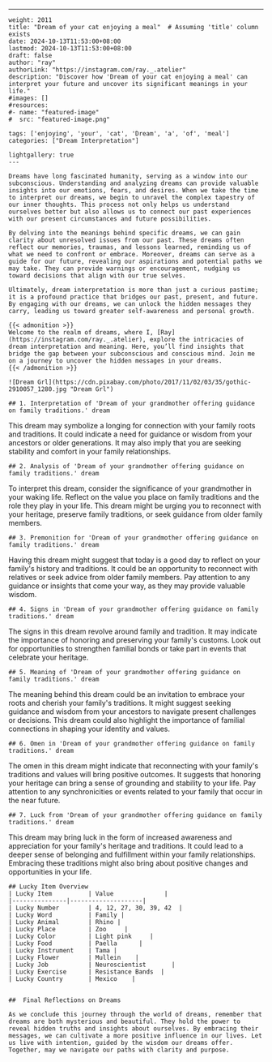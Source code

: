 ---
    weight: 2011
    title: "Dream of your cat enjoying a meal"  # Assuming 'title' column exists
    date: 2024-10-13T11:53:00+08:00
    lastmod: 2024-10-13T11:53:00+08:00
    draft: false
    author: "ray"
    authorLink: "https://instagram.com/ray._.atelier"
    description: "Discover how 'Dream of your cat enjoying a meal' can interpret your future and uncover its significant meanings in your life."
    #images: []
    #resources:
    #- name: "featured-image"
    #  src: "featured-image.png"
    
    tags: ['enjoying', 'your', 'cat', 'Dream', 'a', 'of', 'meal']
    categories: ["Dream Interpretation"]
    
    lightgallery: true
    ---
    
    Dreams have long fascinated humanity, serving as a window into our subconscious. Understanding and analyzing dreams can provide valuable insights into our emotions, fears, and desires. When we take the time to interpret our dreams, we begin to unravel the complex tapestry of our inner thoughts. This process not only helps us understand ourselves better but also allows us to connect our past experiences with our present circumstances and future possibilities.
    
    By delving into the meanings behind specific dreams, we can gain clarity about unresolved issues from our past. These dreams often reflect our memories, traumas, and lessons learned, reminding us of what we need to confront or embrace. Moreover, dreams can serve as a guide for our future, revealing our aspirations and potential paths we may take. They can provide warnings or encouragement, nudging us toward decisions that align with our true selves.
    
    Ultimately, dream interpretation is more than just a curious pastime; it is a profound practice that bridges our past, present, and future. By engaging with our dreams, we can unlock the hidden messages they carry, leading us toward greater self-awareness and personal growth.
    
    {{< admonition >}}
    Welcome to the realm of dreams, where I, [Ray](https://instagram.com/ray._.atelier), explore the intricacies of dream interpretation and meaning. Here, you’ll find insights that bridge the gap between your subconscious and conscious mind. Join me on a journey to uncover the hidden messages in your dreams.
    {{< /admonition >}}
    
    ![Dream Grl](https://cdn.pixabay.com/photo/2017/11/02/03/35/gothic-2910057_1280.jpg "Dream Grl")
    
    ## 1. Interpretation of 'Dream of your grandmother offering guidance on family traditions.' dream
    
This dream may symbolize a longing for connection with your family roots and traditions. It could indicate a need for guidance or wisdom from your ancestors or older generations. It may also imply that you are seeking stability and comfort in your family relationships.
    
    ## 2. Analysis of 'Dream of your grandmother offering guidance on family traditions.' dream
    
To interpret this dream, consider the significance of your grandmother in your waking life. Reflect on the value you place on family traditions and the role they play in your life. This dream might be urging you to reconnect with your heritage, preserve family traditions, or seek guidance from older family members.
    
    ## 3. Premonition for 'Dream of your grandmother offering guidance on family traditions.' dream
    
Having this dream might suggest that today is a good day to reflect on your family's history and traditions. It could be an opportunity to reconnect with relatives or seek advice from older family members. Pay attention to any guidance or insights that come your way, as they may provide valuable wisdom.
    
    ## 4. Signs in 'Dream of your grandmother offering guidance on family traditions.' dream
    
The signs in this dream revolve around family and tradition. It may indicate the importance of honoring and preserving your family's customs. Look out for opportunities to strengthen familial bonds or take part in events that celebrate your heritage.
    
    ## 5. Meaning of 'Dream of your grandmother offering guidance on family traditions.' dream
    
The meaning behind this dream could be an invitation to embrace your roots and cherish your family's traditions. It might suggest seeking guidance and wisdom from your ancestors to navigate present challenges or decisions. This dream could also highlight the importance of familial connections in shaping your identity and values.
    
    ## 6. Omen in 'Dream of your grandmother offering guidance on family traditions.' dream
    
The omen in this dream might indicate that reconnecting with your family's traditions and values will bring positive outcomes. It suggests that honoring your heritage can bring a sense of grounding and stability to your life. Pay attention to any synchronicities or events related to your family that occur in the near future.
    
    ## 7. Luck from 'Dream of your grandmother offering guidance on family traditions.' dream
    
This dream may bring luck in the form of increased awareness and appreciation for your family's heritage and traditions. It could lead to a deeper sense of belonging and fulfillment within your family relationships. Embracing these traditions might also bring about positive changes and opportunities in your life.
    
    ## Lucky Item Overview
    | Lucky Item          | Value              |
    |---------------|--------------------|
    | Lucky Number        | 4, 12, 27, 30, 39, 42  |
    | Lucky Word          | Family |
    | Lucky Animal        | Rhino |
    | Lucky Place         | Zoo     |
    | Lucky Color         | Light pink     |
    | Lucky Food          | Paella      |
    | Lucky Instrument    | Tama |
    | Lucky Flower        | Mullein    |
    | Lucky Job           | Neuroscientist       |
    | Lucky Exercise      | Resistance Bands  |
    | Lucky Country       | Mexico    |
    
    
    ##  Final Reflections on Dreams
    
    As we conclude this journey through the world of dreams, remember that dreams are both mysterious and beautiful. They hold the power to reveal hidden truths and insights about ourselves. By embracing their messages, we can cultivate a more positive influence in our lives. Let us live with intention, guided by the wisdom our dreams offer. Together, may we navigate our paths with clarity and purpose.
    